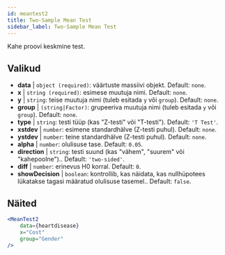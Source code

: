 ```yaml
---
id: meantest2
title: Two-Sample Mean Test
sidebar_label: Two-Sample Mean Test
---
```


Kahe proovi keskmine test.

## Valikud

* __data__ | `object (required)`: väärtuste massiivi objekt. Default: `none`.
* __x__ | `string (required)`: esimese muutuja nimi. Default: `none`.
* __y__ | `string`: teise muutuja nimi (tuleb esitada `y` või `group`). Default: `none`.
* __group__ | `(string|Factor)`: grupeeriva muutuja nimi (tuleb esitada `y` või `group`). Default: `none`.
* __type__ | `string`: testi tüüp (kas "Z-testi" või "T-testi"). Default: `'T Test'`.
* __xstdev__ | `number`: esimene standardhälve (Z-testi puhul). Default: `none`.
* __ystdev__ | `number`: teine standardhälve (Z-testi puhul). Default: `none`.
* __alpha__ | `number`: olulisuse tase. Default: `0.05`.
* __direction__ | `string`: testi suund (kas "vähem", "suurem" või "kahepoolne").. Default: `'two-sided'`.
* __diff__ | `number`: erinevus H0 korral. Default: `0`.
* __showDecision__ | `boolean`: kontrollib, kas näidata, kas nullhüpotees lükatakse tagasi määratud olulisuse tasemel.. Default: `false`.


## Näited

```jsx live
<MeanTest2
    data={heartdisease} 
    x="Cost"
    group="Gender"
/>
```

